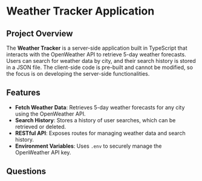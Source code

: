 # Weather Tracker Application

## Project Overview

The **Weather Tracker** is a server-side application built in TypeScript that interacts with the OpenWeather API to retrieve 5-day weather forecasts. Users can search for weather data by city, and their search history is stored in a JSON file. The client-side code is pre-built and cannot be modified, so the focus is on developing the server-side functionalities.

## Features

- **Fetch Weather Data**: Retrieves 5-day weather forecasts for any city using the OpenWeather API.
- **Search History**: Stores a history of user searches, which can be retrieved or deleted.
- **RESTful API**: Exposes routes for managing weather data and search history.
- **Environment Variables**: Uses `.env` to securely manage the OpenWeather API key.

## Questions
